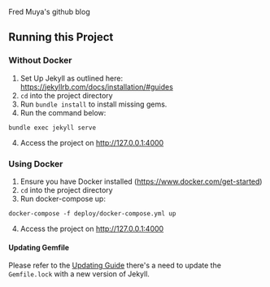 Fred Muya's github blog



## Running this Project
### Without Docker
1. Set Up Jekyll as outlined here: https://jekyllrb.com/docs/installation/#guides
2. `cd` into the project directory
3. Run `bundle install` to install missing gems.
4. Run the command below:
```shell
bundle exec jekyll serve
```
4. Access the project on http://127.0.0.1:4000

### Using Docker
1. Ensure you have Docker installed (https://www.docker.com/get-started)
2. `cd` into the project directory
3. Run docker-compose up:
```shell
docker-compose -f deploy/docker-compose.yml up
```
4. Access the project on http://127.0.0.1:4000

#### Updating Gemfile
Please refer to the [Updating Guide](https://github.com/envygeeks/jekyll-docker#updating) there's a need to update the `Gemfile.lock` with a new version of Jekyll.
